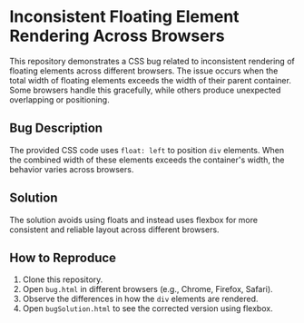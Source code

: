 # Inconsistent Floating Element Rendering Across Browsers

This repository demonstrates a CSS bug related to inconsistent rendering of floating elements across different browsers.  The issue occurs when the total width of floating elements exceeds the width of their parent container. Some browsers handle this gracefully, while others produce unexpected overlapping or positioning.

## Bug Description

The provided CSS code uses `float: left` to position `div` elements. When the combined width of these elements exceeds the container's width, the behavior varies across browsers.

## Solution

The solution avoids using floats and instead uses flexbox for more consistent and reliable layout across different browsers.

## How to Reproduce

1. Clone this repository.
2. Open `bug.html` in different browsers (e.g., Chrome, Firefox, Safari).
3. Observe the differences in how the `div` elements are rendered.
4. Open `bugSolution.html` to see the corrected version using flexbox.